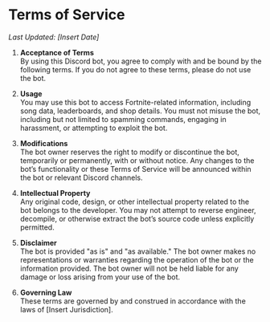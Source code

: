 
# Terms of Service

_Last Updated: [Insert Date]_

1. **Acceptance of Terms**  
   By using this Discord bot, you agree to comply with and be bound by the following terms. If you do not agree to these terms, please do not use the bot.

2. **Usage**  
   You may use this bot to access Fortnite-related information, including song data, leaderboards, and shop details. You must not misuse the bot, including but not limited to spamming commands, engaging in harassment, or attempting to exploit the bot.

3. **Modifications**  
   The bot owner reserves the right to modify or discontinue the bot, temporarily or permanently, with or without notice. Any changes to the bot’s functionality or these Terms of Service will be announced within the bot or relevant Discord channels.

4. **Intellectual Property**  
   Any original code, design, or other intellectual property related to the bot belongs to the developer. You may not attempt to reverse engineer, decompile, or otherwise extract the bot’s source code unless explicitly permitted.

5. **Disclaimer**  
   The bot is provided "as is" and "as available." The bot owner makes no representations or warranties regarding the operation of the bot or the information provided. The bot owner will not be held liable for any damage or loss arising from your use of the bot.

6. **Governing Law**  
   These terms are governed by and construed in accordance with the laws of [Insert Jurisdiction].

